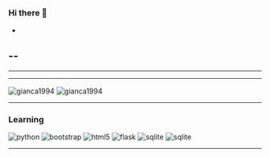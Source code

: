 ### Hi there 👋

-
--
---
----
-----

<p>
  <img align="center"src="https://github-readme-stats.vercel.app/api?username=gianca1994&show_icons=true&hide=stars,contribs&theme=vision-friendly-dark" alt="gianca1994" />
  <img align="center" src="https://github-readme-stats.vercel.app/api/top-langs/?username=gianca1994&layout=compact&hide=shell,css&theme=vision-friendly-dark" alt="gianca1994" />
</p>

---
### Learning

<p>
  <img alt="python" src="https://img.shields.io/badge/python%20-%2314354C.svg?&style=for-the-badge&logo=python&logoColor=white" />
  <img alt="bootstrap" src="https://img.shields.io/badge/bootstrap%20-%23563D7C.svg?&style=for-the-badge&logo=bootstrap&logoColor=white" />
  
  <img alt="html5" src="https://img.shields.io/badge/html5%20-%23E34F26.svg?&style=for-the-badge&logo=html5&logoColor=white" />
  <img alt="flask" src="https://img.shields.io/badge/flask%20-%23000.svg?&style=for-the-badge&logo=flask&logoColor=white" />
  <img alt="sqlite" src="https://img.shields.io/badge/sqlite-%2307405e.svg?&style=for-the-badge&logo=sqlite&logoColor=white" />
  <img alt="sqlite" src="https://img.shields.io/badge/sqlite-%2307405e.svg?&style=for-the-badge&logo=sqlite&logoColor=white" />
</p>

---
